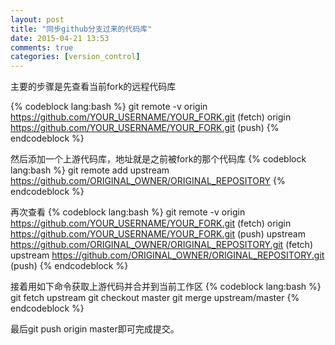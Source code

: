 ```yaml
---
layout: post
title: "同步github分支过来的代码库"
date: 2015-04-21 13:53
comments: true
categories: [version_control]
---
```

主要的步骤是先查看当前fork的远程代码库
<!-- more -->
{% codeblock lang:bash %}
git remote -v
origin  https://github.com/YOUR_USERNAME/YOUR_FORK.git (fetch)
origin  https://github.com/YOUR_USERNAME/YOUR_FORK.git (push)
{% endcodeblock %}

然后添加一个上游代码库，地址就是之前被fork的那个代码库
{% codeblock lang:bash %}
git remote add upstream https://github.com/ORIGINAL_OWNER/ORIGINAL_REPOSITORY
{% endcodeblock %}


再次查看
{% codeblock lang:bash %}
git remote -v
origin    https://github.com/YOUR_USERNAME/YOUR_FORK.git (fetch)
origin    https://github.com/YOUR_USERNAME/YOUR_FORK.git (push)
upstream  https://github.com/ORIGINAL_OWNER/ORIGINAL_REPOSITORY.git (fetch)
upstream  https://github.com/ORIGINAL_OWNER/ORIGINAL_REPOSITORY.git (push)
{% endcodeblock %}

接着用如下命令获取上游代码并合并到当前工作区
{% codeblock lang:bash %}
git fetch upstream
git checkout master
git merge upstream/master
{% endcodeblock %}

最后git push origin master即可完成提交。


